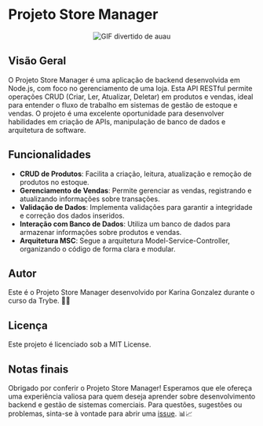 # Projeto Store Manager
<p align="center">
  <img src="https://media.tenor.com/9X-I0mcc_OgAAAAC/dog-funny.gif" alt="GIF divertido de auau"/>
</p>

## Visão Geral
O Projeto Store Manager é uma aplicação de backend desenvolvida em Node.js, com foco no gerenciamento de uma loja. Esta API RESTful permite operações CRUD (Criar, Ler, Atualizar, Deletar) em produtos e vendas, ideal para entender o fluxo de trabalho em sistemas de gestão de estoque e vendas. O projeto é uma excelente oportunidade para desenvolver habilidades em criação de APIs, manipulação de banco de dados e arquitetura de software.

## Funcionalidades
- **CRUD de Produtos**: Facilita a criação, leitura, atualização e remoção de produtos no estoque.
- **Gerenciamento de Vendas**: Permite gerenciar as vendas, registrando e atualizando informações sobre transações.
- **Validação de Dados**: Implementa validações para garantir a integridade e correção dos dados inseridos.
- **Interação com Banco de Dados**: Utiliza um banco de dados para armazenar informações sobre produtos e vendas.
- **Arquitetura MSC**: Segue a arquitetura Model-Service-Controller, organizando o código de forma clara e modular.

## Autor
Este é o Projeto Store Manager desenvolvido por Karina Gonzalez durante o curso da Trybe. 🏬💼

## Licença
Este projeto é licenciado sob a MIT License.

## Notas finais
Obrigado por conferir o Projeto Store Manager! Esperamos que ele ofereça uma experiência valiosa para quem deseja aprender sobre desenvolvimento backend e gestão de sistemas comerciais. Para questões, sugestões ou problemas, sinta-se à vontade para abrir uma [issue](https://github.com/KarinaGonzalez99/Projeto-Store-Manager/issues). 📊📈

